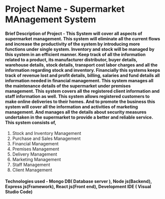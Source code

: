 
# Project Name - Supermarket MAnagement System

#### Brief Description of Project -   This System will cover all aspects of supermarket management. This system will eliminate all the current flows and increase the  productivity of the system by introducing more functions under single system. Inventory and stock will be managed by this system in an efficient manner. Keep track of all the information related to a product, its manufacturer distributor, buyer details, warehouse details, stock details, transport cost labor charges and all the information regarding stock and inventory. Financially this systems keeps track of revenue lost and profit details, billing, salaries and fund details all information needed in financial management. This system manages all the maintenance details of the supermarket under premises management. This system covers all the registered client information and staff information as well. This system allows registered customers to make online deliveries to their homes. And to promote the business this system will cover all the information and activities of marketing management.  And manages all the details about security measures undertaken in the supermarket to provide a better and reliable service. This system consists of,
1.	Stock and Inventory Management
2.	Purchase and Sales Management
3.	Financial Management
4.	Premises Management
5.	Delivery Management
6.	Marketing Management
7.	Staff Management
8.	Client Management


#### Technologies used - Mongo DB( Database server ), Node js(Backend), Express js(Framework), React js(Front end), Development IDE ( Visual Studio Code)


